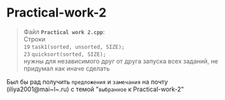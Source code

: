 # Practical-work-2

>Файл **`Practical work 2.cpp`**:  
>Строки  
>`19` `task1(sorted, unsorted, SIZE);`  
>`23` `quicksort(sorted, SIZE);`  
>нужны для независимого друг от друга запуска всех заданий, не придумал как иначе сделать


Был бы рад получить `предложения` и `замечания` на почту (iliya2001@mai~l~.ru) с темой "`выбранное` к Practical-work-2"
